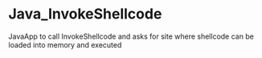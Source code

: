 # Java_InvokeShellcode
JavaApp to call InvokeShellcode and asks for site where shellcode can be loaded into memory and executed
